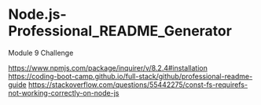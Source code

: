 # Node.js-Professional_README_Generator
Module 9 Challenge 


https://www.npmjs.com/package/inquirer/v/8.2.4#installation
https://coding-boot-camp.github.io/full-stack/github/professional-readme-guide
https://stackoverflow.com/questions/55442275/const-fs-requirefs-not-working-correctly-on-node-js